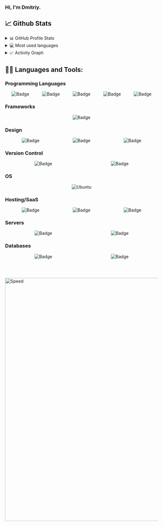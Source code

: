 ### Hi, I'm Dmitriy.


## 📈 Github Stats


<details>
  <summary>📊 GitHub Profile Stats</summary>
  <br>
  <img alt="S3dArt's Github Stats" src="https://github-readme-stats.vercel.app/api?username=S3dArt&count_private=true&show_icons=true&theme=tokyonight" />
  
</details>
<details> 
  <summary>💻 Most used languages</summary>
  <br/>
  <img alt="S3dArt's Top Languages" src="https://github-readme-stats.vercel.app/api/top-langs/?username=S3dArt&theme=tokyonight" />
</details>
<!-- <details> 
  <summary>⚡ Contribution Streak</summary>
  <br/>
  <img alt="S3dArt's Contribution Streak" src="https://github-readme-streak-stats.herokuapp.com/?user=S3dArt&theme=tokyonight" />
  <br/>
</details> -->
<details> 
  <summary>📈 Activity Graph</summary>
  <br/>
  <img src="https://activity-graph.herokuapp.com/graph?username=S3dArt&theme=github" alt="S3dArt's github activity graph"/>
</details>

## 👨‍💻 Languages and Tools:

### Programming Languages
<div style="display: flex;justify-content: space-around;">
<img alt="Badge" src="https://img.shields.io/badge/python%20-%2314354C.svg?&style=for-the-badge&logo=python&logoColor=white"/>
<img alt="Badge" src="https://img.shields.io/badge/javascript%20-%23323330.svg?&style=for-the-badge&logo=javascript&logoColor=%23F7DF1E"/>
<img alt="Badge" src="https://img.shields.io/badge/node.js%20-%2343853D.svg?&style=for-the-badge&logo=node.js&logoColor=white"/>
<img alt="Badge" src="https://img.shields.io/badge/html5%20-%23E34F26.svg?&style=for-the-badge&logo=html5&logoColor=white"/>
<img alt="Badge" src="https://img.shields.io/badge/css3%20-%231572B6.svg?&style=for-the-badge&logo=css3&logoColor=white"/>
</div>


### Frameworks
<div style="display: flex;justify-content: space-around;">
<img alt="Badge" src="https://img.shields.io/badge/react%20-%2320232a.svg?&style=for-the-badge&logo=react&logoColor=%2361DAFB"/>
</div>

### Design
<div style="display: flex;justify-content: space-around;">
<img alt="Badge" src="https://img.shields.io/badge/adobe%20photoshop%20-%2331A8FF.svg?&style=for-the-badge&logo=adobe%20photoshop&logoColor=white"/>
<img alt="Badge" src="https://img.shields.io/badge/figma%20-%23F24E1E.svg?&style=for-the-badge&logo=figma&logoColor=white"/>
<img alt="Badge" src="https://img.shields.io/badge/blender%20-%23F5792A.svg?&style=for-the-badge&logo=blender&logoColor=white"/>
</div>

### Version Control
<div style="display: flex;justify-content: space-around;">

<img alt="Badge" src="https://img.shields.io/badge/git%20-%23F05033.svg?&style=for-the-badge&logo=git&logoColor=white"/>
<img alt="Badge" src="https://img.shields.io/badge/github%20-%23121011.svg?&style=for-the-badge&logo=github&logoColor=white"/>
</div>

### OS
<div style="display: flex;justify-content: space-around;">
  <img alt="Ubuntu" src="https://img.shields.io/badge/Ubuntu-E95420?style=for-the-badge&logo=ubuntu&logoColor=white" />
</div>
 
  <!---<img src="https://i.chzbgr.com/full/8358455040/h75DDBE50/escaping-from-terminus" alt="TWD" style="position: absolute; float: right; top:0px;" width="300px">-->


### Hosting/SaaS
<div style="display: flex;justify-content: space-around;">

<img alt="Badge" src="https://img.shields.io/badge/Google%20Cloud%20-%234285F4.svg?&style=for-the-badge&logo=google-cloud&logoColor=white"/>
<img alt="Badge" src="https://img.shields.io/badge/heroku%20-%23430098.svg?&style=for-the-badge&logo=heroku&logoColor=white"/>
<img alt="Badge" src="https://img.shields.io/badge/firebase%20-%23039BE5.svg?&style=for-the-badge&logo=firebase"/>
</div>

### Servers
<div style="display: flex;justify-content: space-around;">

<img alt="Badge" src="https://img.shields.io/badge/apache%20-%23D42029.svg?&style=for-the-badge&logo=apache&logoColor=white"/>
<img alt="Badge" src="https://img.shields.io/badge/nginx%20-%23009639.svg?&style=for-the-badge&logo=nginx&logoColor=white"/>
</div>

### Databases
<div style="display: flex;justify-content: space-around;">

<img alt="Badge" src="https://img.shields.io/badge/mysql-%2300f.svg?&style=for-the-badge&logo=mysql&logoColor=white"/>
<img alt="Badge" src ="https://img.shields.io/badge/sqlite-%2307405e.svg?&style=for-the-badge&logo=sqlite&logoColor=white"/>
</div>




<br><br>

<!---<img src="https://raw.githubusercontent.com/B3ns44d/B3ns44d/master/Assets/Anime_snaps/2.gif" alt="Naruto" style="float: left;" width="800px">-->
<img src="https://raw.githubusercontent.com/B3ns44d/B3ns44d/master/Assets/Anime_snaps/speedJujutsu.gif" alt="Speed" style="float: left;" width="800px">
<br><br>
<br>
